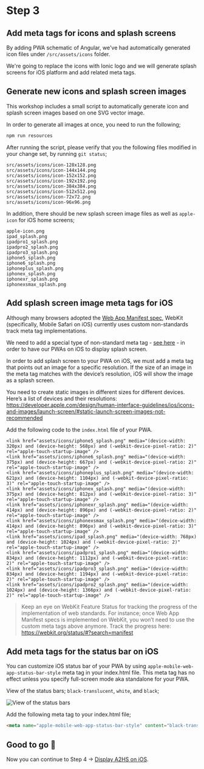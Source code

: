 # Step 3

## Add meta tags for icons and splash screens

By adding PWA schematic of Angular, we've had automatically generated icon files under `/src/assets/icons` folder. 

We're going to replace the icons with Ionic logo and we will generate splash screens for iOS platform and add related meta tags. 

## Generate new icons and splash screen images

This workshop includes a small script to automatically generate icon and splash screen images based on one SVG vector image.

In order to generate all images at once, you need to run the following;

```bash
npm run resources
```

After running the script, please verify that you the following files modified in your change set, by running `git status`;

```
src/assets/icons/icon-128x128.png
src/assets/icons/icon-144x144.png
src/assets/icons/icon-152x152.png
src/assets/icons/icon-192x192.png
src/assets/icons/icon-384x384.png
src/assets/icons/icon-512x512.png
src/assets/icons/icon-72x72.png
src/assets/icons/icon-96x96.png
```

In addition, there should be new splash screen image files as well as `apple-icon` for iOS home screens;

```
apple-icon.png
ipad_splash.png
ipadpro1_splash.png
ipadpro2_splash.png
ipadpro3_splash.png
iphone5_splash.png
iphone6_splash.png
iphoneplus_splash.png
iphonex_splash.png
iphonexr_splash.png
iphonexsmax_splash.png
```  

## Add splash screen image meta tags for iOS

Although many browsers adopted the [Web App Manifest spec](https://w3c.github.io/manifest/), WebKit (specifically, Mobile Safari on iOS) currently uses custom non-standards track meta tag implementations.

We need to add a special type of non-standard meta tag - [see here](https://developer.apple.com/library/archive/documentation/AppleApplications/Reference/SafariWebContent/ConfiguringWebApplications/ConfiguringWebApplications.html) - in order to have our PWAs on iOS to display splash screen.

In order to add splash screen to your PWA on iOS, we must add a meta tag that points out an image for a specific resolution. If the size of an image in the meta tag matches with the device’s resolution, iOS will show the image as a splash screen. 

You need to create static images in different sizes for different devices. Here’s a list of devices and their resolutions: https://developer.apple.com/design/human-interface-guidelines/ios/icons-and-images/launch-screen/#static-launch-screen-images-not-recommended 

Add the following code to the `index.html` file of your PWA. 

```
<link href="assets/icons/iphone5_splash.png" media="(device-width: 320px) and (device-height: 568px) and (-webkit-device-pixel-ratio: 2)" rel="apple-touch-startup-image" />
<link href="assets/icons/iphone6_splash.png" media="(device-width: 375px) and (device-height: 667px) and (-webkit-device-pixel-ratio: 2)" rel="apple-touch-startup-image" />
<link href="assets/icons/iphoneplus_splash.png" media="(device-width: 621px) and (device-height: 1104px) and (-webkit-device-pixel-ratio: 3)" rel="apple-touch-startup-image" />
<link href="assets/icons/iphonex_splash.png" media="(device-width: 375px) and (device-height: 812px) and (-webkit-device-pixel-ratio: 3)" rel="apple-touch-startup-image" />
<link href="assets/icons/iphonexr_splash.png" media="(device-width: 414px) and (device-height: 896px) and (-webkit-device-pixel-ratio: 2)" rel="apple-touch-startup-image" />
<link href="assets/icons/iphonexsmax_splash.png" media="(device-width: 414px) and (device-height: 896px) and (-webkit-device-pixel-ratio: 3)" rel="apple-touch-startup-image" />
<link href="assets/icons/ipad_splash.png" media="(device-width: 768px) and (device-height: 1024px) and (-webkit-device-pixel-ratio: 2)" rel="apple-touch-startup-image" />
<link href="assets/icons/ipadpro1_splash.png" media="(device-width: 834px) and (device-height: 1112px) and (-webkit-device-pixel-ratio: 2)" rel="apple-touch-startup-image" />
<link href="assets/icons/ipadpro3_splash.png" media="(device-width: 834px) and (device-height: 1194px) and (-webkit-device-pixel-ratio: 2)" rel="apple-touch-startup-image" />
<link href="assets/icons/ipadpro2_splash.png" media="(device-width: 1024px) and (device-height: 1366px) and (-webkit-device-pixel-ratio: 2)" rel="apple-touch-startup-image" />
```

> Keep an eye on WebKit Feature Status for tracking the progress of the implementation of web standards. For instance; once Web App Manifest specs is implemented on WebKit, you won’t need to use the custom meta tags above anymore. Track the progress here: https://webkit.org/status/#?search=manifest

## Add meta tags for the status bar on iOS

You can customize iOS status bar of your PWA by using `apple-mobile-web-app-status-bar-style` meta tag in your index.html file. This meta tag has no effect unless you specify full-screen mode aka standalone for your PWA.

View of the status bars; `black-translucent`, `white`, and `black`;

![View of the status bars](https://cdn-images-1.medium.com/max/1600/1*DmaoahB1qXMpZgt2X2gq9Q.png)

Add the following meta tag to your index.html file;

```html
<meta name="apple-mobile-web-app-status-bar-style" content="black-translucent">
```

## Good to go 🎯
Now you can continue to Step 4 -> [Display A2HS on iOS](https://github.com/onderceylan/pwa-workshop-angular-firebase/blob/step-4/README.md). 
